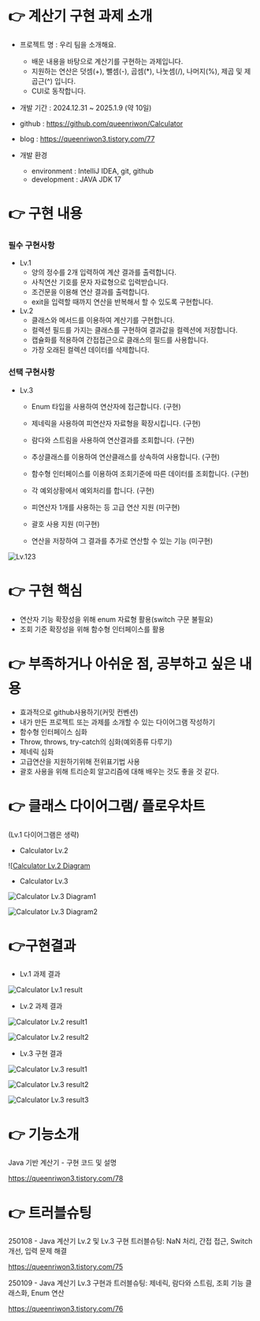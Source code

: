 # 👉 계산기 구현 과제 소개

* 프로젝트 명 : 우리 팀을 소개해요.
	* 배운 내용을 바탕으로 계산기를 구현하는 과제입니다.
	* 지원하는 연산은 덧셈(+), 뺄셈(-), 곱셈(*), 나눗셈(/), 나머지(%), 제곱 및 제곱근(^) 입니다.
	* CUI로 동작합니다.
* 개발 기간 : 2024.12.31 ~ 2025.1.9 (약 10일)

* github : <https://github.com/queenriwon/Calculator>
* blog : <https://queenriwon3.tistory.com/77>

* 개발 환경
	* environment : IntelliJ IDEA, git, github
	* development : JAVA JDK 17





# 👉 구현 내용

### 필수 구현사항

* Lv.1
	* 양의 정수를 2개 입력하여 계산 결과를 출력합니다.
	* 사칙연산 기호를 문자 자료형으로 입력받습니다.
	* 조건문을 이용해 연산 결과를 출력합니다.
	* exit을 입력할 때까지 연산을 반복해서 할 수 있도록 구현합니다.
* Lv.2
	* 클래스와 메서드를 이용하여 계산기를 구현합니다.
	* 컬렉션 필드를 가지는 클래스를 구현하여 결과값을 컬렉션에 저장합니다.
	* 캡슐화를 적용하여 간접접근으로 클래스의 필드를 사용합니다.
	* 가장 오래된 컬렉션 데이터를 삭제합니다.


### 선택 구현사항

* Lv.3
	* Enum 타입을 사용하여 연산자에 접근합니다. (구현)
	* 제네릭을 사용하여 피연산자 자료형을 확장시킵니다. (구현)
	* 람다와 스트림을 사용하여 연산결과를 조회합니다. (구현)

	* 추상클래스를 이용하여 연산클래스를 상속하여 사용합니다. (구현)
	* 함수형 인터페이스를 이용하여 조회기준에 따른 데이터를 조회합니다. (구현)
	* 각 예외상황에서 예외처리를 합니다. (구현)

	* 피연산자 1개를 사용하는 등 고급 연산 지원 (미구현)
	* 괄호 사용 지원 (미구현)
	* 연산을 저장하여 그 결과를 추가로 연산할 수 있는 기능 (미구현)


![Lv.123](https://img1.daumcdn.net/thumb/R1280x0/?scode=mtistory2&fname=https%3A%2F%2Fblog.kakaocdn.net%2Fdn%2FQ4Cpb%2FbtsLJnhgThR%2FD6LobGK8MlSOk3sszLj5mK%2Fimg.png)








# 👉 구현 핵심
* 연산자 기능 확장성을 위해 enum 자료형 활용(switch 구문 불필요)
* 조회 기준 확장성을 위해 함수형 인터페이스를 활용




# 👉 부족하거나 아쉬운 점, 공부하고 싶은 내용
* 효과적으로 github사용하기(커밋 컨벤션)
* 내가 만든 프로젝트 또는 과제를 소개할 수 있는 다이어그램 작성하기
* 함수형 인터페이스 심화
* Throw, throws, try-catch의 심화(예외종류 다루기)
* 제네릭 심화
* 고급연산을 지원하기위해 전위표기법 사용
* 괄호 사용을 위해 트리순회 알고리즘에 대해 배우는 것도 좋을 것 같다.








# 👉 클래스 다이어그램/ 플로우차트

(Lv.1 다이어그램은 생략)

* Calculator Lv.2 

![[Calculator Lv.2 Diagram](https://img1.daumcdn.net/thumb/R1280x0/?scode=mtistory2&fname=https%3A%2F%2Fblog.kakaocdn.net%2Fdn%2FQ4Cpb%2FbtsLJnhgThR%2FD6LobGK8MlSOk3sszLj5mK%2Fimg.png)


* Calculator Lv.3

![Calculator Lv.3 Diagram1](https://img1.daumcdn.net/thumb/R1280x0/?scode=mtistory2&fname=https%3A%2F%2Fblog.kakaocdn.net%2Fdn%2Fospom%2FbtsLJDxjJ9Q%2FbKyIDFR1ZWkR2xA2AUR9N1%2Fimg.png)

![Calculator Lv.3 Diagram2](https://img1.daumcdn.net/thumb/R1280x0/?scode=mtistory2&fname=https%3A%2F%2Fblog.kakaocdn.net%2Fdn%2FDv2W0%2FbtsLHNVJSn4%2FAJYj5tdocU4NyCCscCpNh1%2Fimg.png)







# 👉구현결과

* Lv.1 과제 결과

![Calculator Lv.1 result](https://img1.daumcdn.net/thumb/R1280x0/?scode=mtistory2&fname=https%3A%2F%2Fblog.kakaocdn.net%2Fdn%2F28xn6%2FbtsLIe6RLPM%2FdbXu0Xos2156SSjKWUGuZ1%2Fimg.png)



* Lv.2 과제 결과

![Calculator Lv.2 result1](https://img1.daumcdn.net/thumb/R1280x0/?scode=mtistory2&fname=https%3A%2F%2Fblog.kakaocdn.net%2Fdn%2FdCDSUh%2FbtsLHRc1UAE%2FMRo1ZGuekDZlvD340vAJ3k%2Fimg.png)

![Calculator Lv.2 result2](https://img1.daumcdn.net/thumb/R1280x0/?scode=mtistory2&fname=https%3A%2F%2Fblog.kakaocdn.net%2Fdn%2FvxHQF%2FbtsLJEiIXCX%2FwHPAFOpsYmOM5W0fPLKPT0%2Fimg.png)






* Lv.3 구현 결과

![Calculator Lv.3 result1](https://img1.daumcdn.net/thumb/R1280x0/?scode=mtistory2&fname=https%3A%2F%2Fblog.kakaocdn.net%2Fdn%2F0pCT9%2FbtsLIO0Lp9F%2FIdAUspmzUDQ0am1hqVoaVk%2Fimg.png)

![Calculator Lv.3 result2](https://img1.daumcdn.net/thumb/R1280x0/?scode=mtistory2&fname=https%3A%2F%2Fblog.kakaocdn.net%2Fdn%2FbU4Pt9%2FbtsLIBAwQTH%2FmC0V7Y7PIT7NSxaYCg3dP1%2Fimg.png)

![Calculator Lv.3 result3](https://img1.daumcdn.net/thumb/R1280x0/?scode=mtistory2&fname=https%3A%2F%2Fblog.kakaocdn.net%2Fdn%2F327xb%2FbtsLHQkSeAR%2FhWjlfhT8Vk4xrRH53Cf6xk%2Fimg.png)






# 👉 기능소개

Java 기반 계산기 - 구현 코드 및 설명

<https://queenriwon3.tistory.com/78>





# 👉 트러블슈팅


250108 - Java 계산기 Lv.2 및 Lv.3 구현 트러블슈팅: NaN 처리, 간접 접근, Switch 개선, 입력 문제 해결

<https://queenriwon3.tistory.com/75>


250109 - Java 계산기 Lv.3 구현과 트러블슈팅: 제네릭, 람다와 스트림, 조회 기능 클래스화, Enum 연산

<https://queenriwon3.tistory.com/76>

